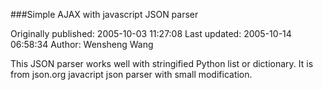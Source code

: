 ###Simple AJAX with javascript JSON parser

Originally published: 2005-10-03 11:27:08
Last updated: 2005-10-14 06:58:34
Author: Wensheng Wang

This JSON parser works well with stringified Python list or dictionary.  It is from json.org javacript json parser with small modification.